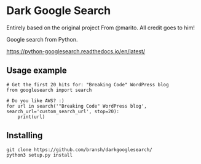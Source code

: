Dark Google Search
==================

Entirely based on the original project From @marito. All credit goes to him!

Google search from Python.

https://python-googlesearch.readthedocs.io/en/latest/

Usage example
-------------

    # Get the first 20 hits for: "Breaking Code" WordPress blog
    from googlesearch import search
    
    # Do you like AWS? :)
    for url in search('"Breaking Code" WordPress blog', search_url='custom_search_url', stop=20):
        print(url)

Installing
----------

    git clone https://github.com/bransh/darkgooglesearch/
    python3 setup.py install


